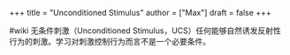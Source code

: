 +++
title = "Unconditioned Stimulus"
author = ["Max"]
draft = false
+++

\#wiki
无条件刺激（Unconditioned Stimulus，UCS）任何能够自然诱发反射性行为的刺激。学习对刺激控制行为而言不是一个必要条件。
